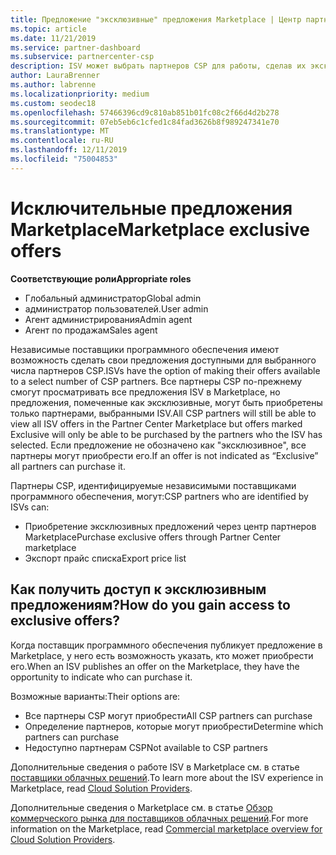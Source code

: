 ```yaml
---
title: Предложение "эксклюзивные" предложения Marketplace | Центр партнеров
ms.topic: article
ms.date: 11/21/2019
ms.service: partner-dashboard
ms.subservice: partnercenter-csp
description: ISV может выбрать партнеров CSP для работы, сделав их эксклюзивными.
author: LauraBrenner
ms.author: labrenne
ms.localizationpriority: medium
ms.custom: seodec18
ms.openlocfilehash: 57466396cd9c810ab851b01fc08c2f66d4d2b278
ms.sourcegitcommit: 07eb5eb6c1cfed1c84fad3626b8f989247341e70
ms.translationtype: MT
ms.contentlocale: ru-RU
ms.lasthandoff: 12/11/2019
ms.locfileid: "75004853"
---
```

# <a name="marketplace-exclusive-offers"></a><span data-ttu-id="c4296-103">Исключительные предложения Marketplace</span><span class="sxs-lookup"><span data-stu-id="c4296-103">Marketplace exclusive offers</span></span>

<span data-ttu-id="c4296-104">**Соответствующие роли**</span><span class="sxs-lookup"><span data-stu-id="c4296-104">**Appropriate roles**</span></span>
-   <span data-ttu-id="c4296-105">Глобальный администратор</span><span class="sxs-lookup"><span data-stu-id="c4296-105">Global admin</span></span>
-   <span data-ttu-id="c4296-106">администратор пользователей.</span><span class="sxs-lookup"><span data-stu-id="c4296-106">User admin</span></span>
-   <span data-ttu-id="c4296-107">Агент администрирования</span><span class="sxs-lookup"><span data-stu-id="c4296-107">Admin agent</span></span>
-   <span data-ttu-id="c4296-108">Агент по продажам</span><span class="sxs-lookup"><span data-stu-id="c4296-108">Sales agent</span></span>

<span data-ttu-id="c4296-109">Независимые поставщики программного обеспечения имеют возможность сделать свои предложения доступными для выбранного числа партнеров CSP.</span><span class="sxs-lookup"><span data-stu-id="c4296-109">ISVs have the option of making their offers available to a select number of CSP partners.</span></span> <span data-ttu-id="c4296-110">Все партнеры CSP по-прежнему смогут просматривать все предложения ISV в Marketplace, но предложения, помеченные как эксклюзивные, могут быть приобретены только партнерами, выбранными ISV.</span><span class="sxs-lookup"><span data-stu-id="c4296-110">All CSP partners will still be able to view all ISV offers in the Partner Center Marketplace but offers marked Exclusive will only be able to be purchased by the partners who the ISV has selected.</span></span> <span data-ttu-id="c4296-111">Если предложение не обозначено как "эксклюзивное", все партнеры могут приобрести его.</span><span class="sxs-lookup"><span data-stu-id="c4296-111">If an offer is not indicated as “Exclusive” all partners can purchase it.</span></span>

<span data-ttu-id="c4296-112">Партнеры CSP, идентифицируемые независимыми поставщиками программного обеспечения, могут:</span><span class="sxs-lookup"><span data-stu-id="c4296-112">CSP partners who are identified by ISVs can:</span></span>

- <span data-ttu-id="c4296-113">Приобретение эксклюзивных предложений через центр партнеров Marketplace</span><span class="sxs-lookup"><span data-stu-id="c4296-113">Purchase exclusive offers through Partner Center marketplace</span></span>
- <span data-ttu-id="c4296-114">Экспорт прайс списка</span><span class="sxs-lookup"><span data-stu-id="c4296-114">Export price list</span></span>

## <a name="how-do-you-gain-access-to-exclusive-offers"></a><span data-ttu-id="c4296-115">Как получить доступ к эксклюзивным предложениям?</span><span class="sxs-lookup"><span data-stu-id="c4296-115">How do you gain access to exclusive offers?</span></span>

<span data-ttu-id="c4296-116">Когда поставщик программного обеспечения публикует предложение в Marketplace, у него есть возможность указать, кто может приобрести его.</span><span class="sxs-lookup"><span data-stu-id="c4296-116">When an ISV publishes an offer on the Marketplace, they have the opportunity to indicate who can purchase it.</span></span> 

<span data-ttu-id="c4296-117">Возможные варианты:</span><span class="sxs-lookup"><span data-stu-id="c4296-117">Their options are:</span></span>

- <span data-ttu-id="c4296-118">Все партнеры CSP могут приобрести</span><span class="sxs-lookup"><span data-stu-id="c4296-118">All CSP partners can purchase</span></span>
- <span data-ttu-id="c4296-119">Определение партнеров, которые могут приобрести</span><span class="sxs-lookup"><span data-stu-id="c4296-119">Determine which partners can purchase</span></span>
- <span data-ttu-id="c4296-120">Недоступно партнерам CSP</span><span class="sxs-lookup"><span data-stu-id="c4296-120">Not available to CSP partners</span></span>

<span data-ttu-id="c4296-121">Дополнительные сведения о работе ISV в Marketplace см. в статье [поставщики облачных решений](https://docs.microsoft.com/azure/marketplace/cloud-solution-providers).</span><span class="sxs-lookup"><span data-stu-id="c4296-121">To learn more about the ISV experience in Marketplace, read [Cloud Solution Providers](https://docs.microsoft.com/azure/marketplace/cloud-solution-providers).</span></span>

<span data-ttu-id="c4296-122">Дополнительные сведения о Marketplace см. в статье [Обзор коммерческого рынка для поставщиков облачных решений](https://docs.microsoft.partner-center/commercial-marketplace-overview.md).</span><span class="sxs-lookup"><span data-stu-id="c4296-122">For more information on the Marketplace, read [Commercial marketplace overview for Cloud Solution Providers](https://docs.microsoft.partner-center/commercial-marketplace-overview.md).</span></span>
